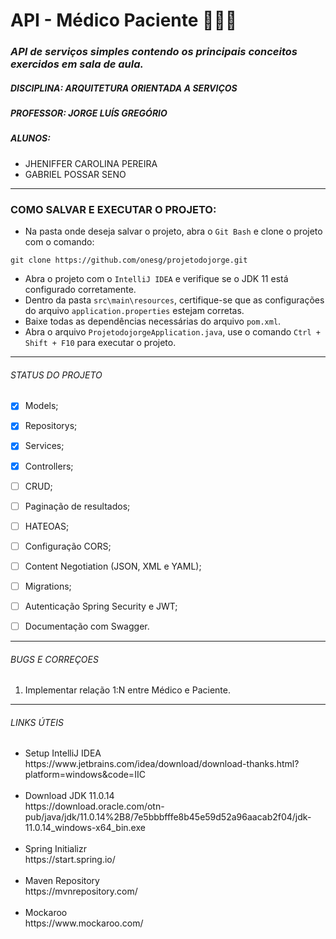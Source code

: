 <!-- PROJECT NAME -->
<h1>API - Médico Paciente 👨‍⚕️💉</h1>


<!-- DESCRIPTION -->
<h3>
    <i>API de serviços simples contendo os principais conceitos exercidos em sala de aula.</i>
</h3>


<!-- DISCIPLINE -->
<h5>DISCIPLINA: ARQUITETURA ORIENTADA A SERVIÇOS</h5>


<!-- TEACHER -->
<h5>PROFESSOR: JORGE LUÍS GREGÓRIO</h5>


<!-- AUTHORS -->
<h5>ALUNOS:</h5>
<ul>
    <li>JHENIFFER CAROLINA PEREIRA</li>
    <li>GABRIEL POSSAR SENO</li>
</ul>


<!-- HORIZONTAL LINE -->
<hr />


<!-- HOW TO SETUP THE PROJECT -->
<h3>COMO SALVAR E EXECUTAR O PROJETO:</h3>

- Na pasta onde deseja salvar o projeto, abra o `Git Bash` e clone o projeto com o comando:
```
git clone https://github.com/onesg/projetodojorge.git
```
- Abra o projeto com o `IntelliJ IDEA` e verifique se o JDK 11 está configurado corretamente.
- Dentro da pasta `src\main\resources`, certifique-se que as configurações do arquivo `application.properties` estejam corretas.
- Baixe todas as dependências necessárias do arquivo `pom.xml`.
- Abra o arquivo `ProjetodojorgeApplication.java`, use o comando `Ctrl + Shift + F10` para executar o projeto.


<!-- HORIZONTAL LINE -->
<hr />


<!-- PROJECT STATUS -->
<h6>STATUS DO PROJETO</h6>

- [x] Models;
- [x] Repositorys;
- [x] Services;
- [x] Controllers;
- [ ] CRUD;
- [ ] Paginação de resultados;
- [ ] HATEOAS;
- [ ] Configuração CORS;
- [ ] Content Negotiation (JSON, XML e YAML);
- [ ] Migrations;
- [ ] Autenticação Spring Security e JWT;
- [ ] Documentação com Swagger.


<!-- HORIZONTAL LINE -->
<hr />


<!-- BUG's AND FIXES -->
<h6>BUGS E CORREÇOES</h6>
<ol>
    <li>Implementar relação 1:N entre Médico e Paciente.</li>
</ol>


<!-- HORIZONTAL LINE -->
<hr />


<!-- UTIL LINKS -->
<h6>LINKS ÚTEIS</h6>
<ul>
    <li>Setup IntelliJ IDEA</li>
    https://www.jetbrains.com/idea/download/download-thanks.html?platform=windows&code=IIC
    <br><br>
    <li>Download JDK 11.0.14</li>
    https://download.oracle.com/otn-pub/java/jdk/11.0.14%2B8/7e5bbbfffe8b45e59d52a96aacab2f04/jdk-11.0.14_windows-x64_bin.exe
    <br><br>
    <li>Spring Initializr</li>
    https://start.spring.io/
    <br><br>
    <li>Maven Repository</li>
    https://mvnrepository.com/
    <br><br>
    <li>Mockaroo</li>
    https://www.mockaroo.com/
    <br><br>
</ul>


<!--

    //  ANOTAÇÕES

    Model
    Repository
    service
    controller

    (hibernate) usar notação: @many to one

    Vai ficar array de objetos da classe 1:N

    Exemplos 1 : N
    --------------
    Cliente Pedidos
    Curso Alunos
    Fornecedor Produtos
    Marca Produtos
    Departamento Funcionários
    Médico Pacientes
    Estado Cidades
    País Estados
    Pai/Mãe Filhos

    Médico
    id_medico
    nome
    CRM    
    especialidade
    telefone
    
    
    Paciente
    id_cliente
    nome
    idade
    telefone
    fk_id_medico
    



-->
